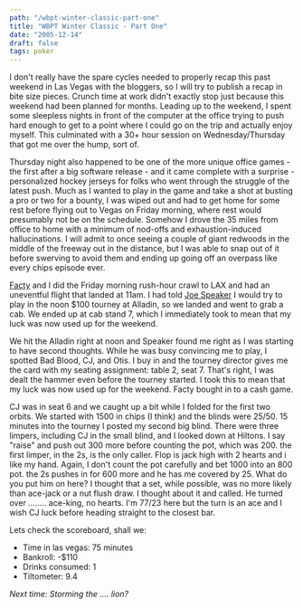 ```yaml
---
path: "/wbpt-winter-classic-part-one"
title: "WBPT Winter Classic - Part One"
date: "2005-12-14"
draft: false
tags: poker
---
```

I don't really have the spare cycles needed to properly recap this past weekend in Las Vegas with the bloggers, so I will try to publish a recap in bite size pieces. Crunch time at work didn't exactly stop just because this weekend had been planned for months. Leading up to the weekend, I spent some sleepless nights in front of the computer at the office trying to push hard enough to get to a point where I could go on the trip and actually enjoy myself. This culminated with a 30+ hour session on Wednesday/Thursday that got me over the hump, sort of.

Thursday night also happened to be one of the more unique office games - the first after a big software release - and it came complete with a surprise - personalized hockey jerseys for folks who went through the struggle of the latest push. Much as I wanted to play in the game and take a shot at busting a pro or two for a bounty, I was wiped out and had to get home for some rest before flying out to Vegas on Friday morning, where rest would presumably not be on the schedule. Somehow I drove the 35 miles from office to home with a minimum of nod-offs and exhaustion-induced hallucinations. I will admit to once seeing a couple of giant redwoods in the middle of the freeway out in the distance, but I was able to snap out of it before swerving to avoid them and ending up going off an overpass like every chips episode ever.

<a href="http://therealfactgirl.blogspot.com">Facty</a> and I did the Friday morning rush-hour crawl to LAX and had an uneventful flight that landed at 11am. I had told <a href="http://obituarium.blogspot.com/">Joe Speaker</a> I would try to play in the noon $100 tourney at Alladin, so we landed and went to grab a cab. We ended up at cab stand 7, which I immediately took to mean that my luck was now used up for the weekend.

We hit the Alladin right at noon and Speaker found me right as I was starting to have second thoughts. While he was busy convincing me to play, I spotted Bad Blood, CJ, and Otis. I buy in and the tourney director gives me the card with my seating assignment: table 2, seat 7. That's right, I was dealt the hammer even before the tourney started. I took this to mean that my luck was now used up for the weekend. Facty bought in to a cash game.

CJ was in seat 6 and we caught up a bit while I folded for the first two orbits. We started with 1500 in chips (I think) and the blinds were 25/50. 15 minutes into the tourney I posted my second big blind. There were three limpers, including CJ in the small blind, and I looked down at Hiltons. I say "raise" and push out 300 more before counting the pot, which was 200. the first limper, in the 2s, is the only caller. Flop is jack high with 2 hearts and i like my hand. Again, I don't count the pot carefully and bet 1000 into an 800 pot. the 2s pushes in for 600 more and he has me covered by 25. What do you put him on here? I thought that a set, while possible, was no more likely than ace-jack or a nut flush draw. I thought about it and called. He turned over ........ ace-king, no hearts. I'm 77/23 here but the turn is an ace and I wish CJ luck before heading straight to the closest bar.

Lets check the scoreboard, shall we:
<ul>
    <li>Time in las vegas: 75 minutes</li>
    <li>Bankroll: -$110</li>
    <li>Drinks consumed: 1</li>
    <li>Tiltometer: 9.4</li>
</ul>
<em>Next time: Storming the .... lion? </em>


